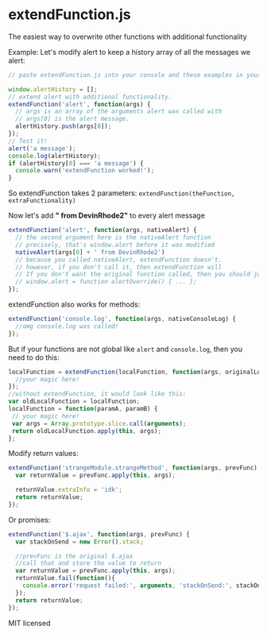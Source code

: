 extendFunction.js
=================

The easiest way to overwrite other functions with additional functionality
 
Example:
Let's modify alert to keep a history array of all the messages we alert:
```javascript
// paste extendFunction.js into your console and these examples in your console :)

window.alertHistory = [];
// extend alert with additional functionality. 
extendFunction('alert', function(args) {
  // args is an array of the arguments alert was called with
  // args[0] is the alert message.
  alertHistory.push(args[0]);
});
// Test it!
alert('a message');
console.log(alertHistory);
if (alertHistory[0] === 'a message') {
  console.warn('extendFunction worked!');
}
```

So extendFunction takes 2 parameters: `extendFunction(theFunction, extraFunctionality)`

Now let's add __" from DevinRhode2"__ to every alert message
```javascript
extendFunction('alert', function(args, nativeAlert) {
  // the second argument here is the nativeAlert function
  // precisely, that's window.alert before it was modified
  nativeAlert(args[0] + ' from DevinRhode2')
  // because you called nativeAlert, extendFunction doesn't.
  // however, if you don't call it, then extendFunction will
  // If you don't want the original function called, then you should just overwrite the function:
  // window.alert = function alertOverride() { ... };
});
```
extendFunction also works for methods:
```javascript
extendFunction('console.log', function(args, nativeConsoleLog) {
  //omg console.log was called!
});
```

But if your functions are not global like `alert` and `console.log`, then you need to do this:
```javascript
localFunction = extendFunction(localFunction, function(args, originalLocalFunction) {
  //your magic here!
});
//without extendFunction, it would look like this:
var oldLocalFunction = localFunction;
localFunction = function(paramA, paramB) {
 // your magic here!
 var args = Array.prototype.slice.call(arguments);
 return oldLocalFunction.apply(this, args);
};
```
 
Modify return values:
```javascript
extendFunction('strangeModule.strangeMethod', function(args, prevFunc) {
  var returnValue = prevFunc.apply(this, args);

  returnValue.extraInfo = 'idk';
  return returnValue;
});
```

Or promises:
```javascript
extendFunction('$.ajax', function(args, prevFunc) {
  var stackOnSend = new Error().stack;

  //prevFunc is the original $.ajax
  //call that and store the value to return
  var returnValue = prevFunc.apply(this, args);
  returnValue.fail(function(){
    console.error('request failed:', arguments, 'stackOnSend:', stackOnSend);
  });
  return returnValue;
});
```

MIT licensed
